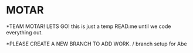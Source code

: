 # MOTAR

\*TEAM MOTAR! LETS GO!
this is just a temp READ.me until we code everything out.

\*PLEASE CREATE A NEW BRANCH TO ADD WORK.
/ branch setup for Abe 